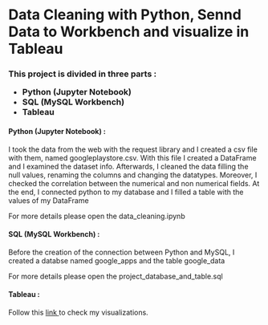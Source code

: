 <h1> Data Cleaning with Python, Sennd Data to Workbench and visualize in Tableau </h1>

<h3> This project is divided in three parts : 
  <ul>
    <li>Python (Jupyter Notebook)</li>
    <li>SQL (MySQL Workbench)</li>
    <li>Tableau</li>
  </ul>
  
  <h4>Python (Jupyter Notebook) :</h4>
  <p> I took the data from the web with the request library and I created a csv file with them, named googleplaystore.csv. With this file I created a DataFrame and I examined the dataset info.
    Afterwards, I cleaned the data filling the null values, renaming the columns and changing the datatypes. Moreover, I checked the correlation between the numerical and non numerical fields.
    At the end,  I connected python to my database and I filled a table with the values of my DataFrame</p>
  <p>For more details please open the data_cleaning.ipynb </p>
  
  <h4>SQL (MySQL Workbench) :</h4>
  <p> Before the creation of the connection between Python and MySQL, I created a databse named google_apps and the table google_data</p>
  <p> For more details please open the project_database_and_table.sql </p>
  
  <h4>Tableau :</h4>
  Follow this <a href='https://public.tableau.com/app/profile/angelos/viz/GoogleApps_16274039429850/Report'> link </a> to check my visualizations.
